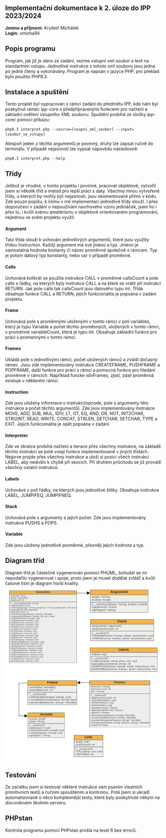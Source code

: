 ## Implementační dokumentace k 2. úloze do IPP 2023/2024
**Jméno a příjmení:** Kryštof Michálek  
**Login:** xmicha94

## Popis programu
Program, jak již je dáno ze zadání, vezme vstupní xml soubor a text na standartním vstupu.
Jednotlivé instrukce z tohoto xml souboru jsou jedna po jedné čteny a vykonávány.
Program je napsán v jazyce PHP, pro překlad bylo použito PHP8.3.

## Instalace a spuštění
Tento projekt byl vypracován v rámci zadání do předmětu IPP, kde nám byl poskytnut rámec ipp-core s předpřipravenými funkcemi pro načtení a základní ověření vstupního XML souboru.
Spuštění probíhá ze složky ipp-core/ pomocí příkazu:
```
php8.3 interpret.php --source=[vsupní_xml_soubor] --input=[soubor_se_vstupy]
```
Alespoň jeden z těchto argumentů je povinný, druhý lze zapsat ručně do terminálu.
V případě nejasností lze vypsat nápovědu následovně:
```
php8.3 interpret.php --help
```
## Třídy
Jelikož je vhodné, v tomto projektu i povinné, pracovat objektově, vytvořil jsem si několik tříd a metod pro lepší práci s daty.
Všechny mnou vytvořené třídy, u kterých by mohly být nejasnosti, jsou okomentované přímo v kódu.
Zde pouze popíšu, k čemu v mé implementaci jednotlivé třídy slouží.
I přes doporučení v zadání o nepoužívání navrhového vzoru jedináček, jsem ho i přes to, i kvůli svému amatérismu v objektově orientovaném programování, nejednou ve svém projektu využil.

#### Argument
Tato třída slouží k uchování jednotlivých argumentů, které jsou využity třídou Instruction.
Každý argument má své jméno a typ. Jméno je samostatná hodnota kostanty či název proměnné společně s rámcem. Typ je potom datový typ konstanty, nebo var v případě proměnné.

#### Calls
Uchovává kolikrát se použila instrukce CALL v proměnné callsCount a pole calls s řádky, na kterých byly instrukce CALL a na které se vrátit při instrukci RETURN. Jak pole calls tak callsCount jsou datového typu int.
Třída obsahuje funkce CALL a RETURN, jejich funkcionalita je popsána v zadání projektu.

#### Frame
Uchovává pole s proměnnými uloženými v tomto rámci v poli variables, který je typu Variable a počet těchto proměnných, uložených v tomto rámci, v proměnné variableCount, která je typu int.
Obsahuje základní funkce pro práci s promennými v tomto rámci.

#### Frames
Ukládá pole s jednotlivými rámci, počet uložených rámců a zvlášt dočasný rámec.
Jsou zde implementovány instrukce CREATEFRAME, PUSHFRAME a POPFRAME, další funkce pro práci s rámci a pomocná funkce pro hledání proměnné v rámcích.
Například funcke isInFrames, zjistí, zdali proměnná existuje v některém rámci.

#### Instruction
Zde jsou uloženy informace o instrukci(opcode, pole s argumenty této instrukce a počet těchto argumentů).
Zde jsou implementovány instrukce MOVE, ADD, SUB, MUL, IDIV, LT, GT, EQ, AND, OR, NOT, INT2CHAR, STRI2INT, READ, WRITE, CONCAT, STRLEN, GETCHAR, SETCHAR, TYPE a EXIT.
Jejich funkcionalita je opět popsána v zadání.

#### Interpreter
Zde ve zkratce probíhá načtení a iterace přes všechny instrukce, na základě těchto instrukcí se poté volají funkce implementované v jiných třídách.
Nejprve projde přes všechny instrukce a uloží si pozici všech instrukcí LABEL, aby nedošlo k chybě při skocích.
Při druhém průchodu se již provádí všechny ostatní instrukce.

#### Labels
Uchovává v poli řádky, na kterých jsou jednotlivé štítky.
Obsahuje instrukce LABEL, JUMPIFEQ, JUMPIFNEQ.

#### Stack
Uchovává pole s argumenty a jejich počet.
Zde jsou implementovány instrukce PUSHS a POPS.

#### Variable
Zde jsou uloženy jednotlivé proměnné, přesněji jejich hodnota a typ.

## Diagram tříd
Diagram tříd je částečně vygenerován pomocí PHUML, bohužel se mi nepodařilo vygenerovat i spoje, proto jsem je musel dodělat zvlášť a kvůli časové tísni je diagram horší kvality.
![uml_diagram](img/diagram.png)

## Testování
Ze začátku jsem si testoval některé instrukce sám psaním vlastních primitivních testů a řučním spouštěním a kontrolou.
Poté jsem si ukradl automatizované o něco komplexnější testy, které byly poskytnuté někým na discordovém školním serveru.

## PHPstan
Kontrola programu pomocí PHPstan prošla na level 6 bez errorů.